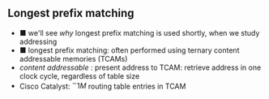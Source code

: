## Longest prefix matching

* ■ we'll see *why* longest prefix matching is used shortly, when we study addressing
* ■ longest prefix matching: often performed using ternary content addressable memories (TCAMs)
*  *content addressable* : present address to TCAM: retrieve address in one clock cycle, regardless of table size
*  Cisco Catalyst: $^{\sim}1M$ routing table entries in TCAM



